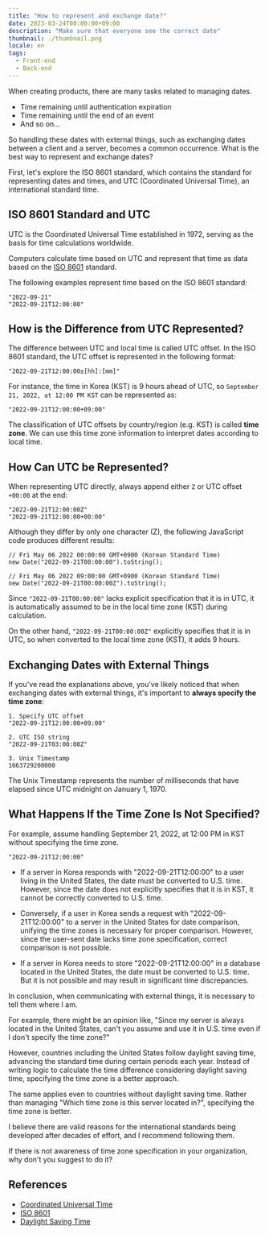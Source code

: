 ```yaml
---
title: "How to represent and exchange date?"
date: 2023-03-24T00:00:00+09:00
description: "Make sure that everyone see the correct date"
thumbnail: ./thumbnail.png
locale: en
tags:
  - Front-end
  - Back-end
---
```


When creating products, there are many tasks related to managing dates.

- Time remaining until authentication expiration
- Time remaining until the end of an event
- And so on...

So handling these dates with external things, such as exchanging dates between a client and a server, becomes a common occurrence. What is the best way to represent and exchange dates?

First, let's explore the ISO 8601 standard, which contains the standard for representing dates and times, and UTC (Coordinated Universal Time), an international standard time.

## ISO 8601 Standard and UTC

UTC is the Coordinated Universal Time established in 1972, serving as the basis for time calculations worldwide.

Computers calculate time based on UTC and represent that time as data based on the [ISO 8601](https://en.wikipedia.org/wiki/ISO_8601) standard.

The following examples represent time based on the ISO 8601 standard:

```plaintext
"2022-09-21"
"2022-09-21T12:00:00"
```

## How is the Difference from UTC Represented?

The difference between UTC and local time is called UTC offset. In the ISO 8601 standard, the UTC offset is represented in the following format:

```plaintext
"2022-09-21T12:00:00±[hh]:[mm]"
```

For instance, the time in Korea (KST) is 9 hours ahead of UTC, so `September 21, 2022, at 12:00 PM KST` can be represented as:

```plaintext
"2022-09-21T12:00:00+09:00"
```

The classification of UTC offsets by country/region (e.g. KST) is called **time zone**. We can use this time zone information to interpret dates according to local time.

## How Can UTC be Represented?

When representing UTC directly, always append either `Z` or UTC offset `+00:00` at the end:

```plaintext
"2022-09-21T12:00:00Z"
"2022-09-21T12:00:00+00:00"
```

Although they differ by only one character (Z), the following JavaScript code produces different results:

```tsx
// Fri May 06 2022 00:00:00 GMT+0900 (Korean Standard Time)
new Date("2022-09-21T00:00:00").toString();

// Fri May 06 2022 09:00:00 GMT+0900 (Korean Standard Time)
new Date("2022-09-21T00:00:00Z").toString();
```

Since `"2022-09-21T00:00:00"` lacks explicit specification that it is in UTC, it is automatically assumed to be in the local time zone (KST) during calculation.

On the other hand, `"2022-09-21T00:00:00Z"` explicitly specifies that it is in UTC, so when converted to the local time zone (KST), it adds 9 hours.

## Exchanging Dates with External Things

If you've read the explanations above, you've likely noticed that when exchanging dates with external things, it's important to **always specify the time zone**:

```plaintext
1. Specify UTC offset
"2022-09-21T12:00:00+09:00"

2. UTC ISO string
"2022-09-21T03:00:00Z"

3. Unix Timestamp
1663729200000
```

The Unix Timestamp represents the number of milliseconds that have elapsed since UTC midnight on January 1, 1970.

## What Happens If the Time Zone Is Not Specified?

For example, assume handling September 21, 2022, at 12:00 PM in KST without specifying the time zone.

```plaintext
"2022-09-21T12:00:00"
```

- If a server in Korea responds with "2022-09-21T12:00:00" to a user living in the United States, the date must be converted to U.S. time. However, since the date does not explicitly specifies that it is in KST, it cannot be correctly converted to U.S. time.

- Conversely, if a user in Korea sends a request with "2022-09-21T12:00:00" to a server in the United States for date comparison, unifying the time zones is necessary for proper comparison. However, since the user-sent date lacks time zone specification, correct comparison is not possible.

- If a server in Korea needs to store "2022-09-21T12:00:00" in a database located in the United States, the date must be converted to U.S. time. But it is not possible and may result in significant time discrepancies.

In conclusion, when communicating with external things, it is necessary to tell them where I am.

For example, there might be an opinion like, "Since my server is always located in the United States, can't you assume and use it in U.S. time even if I don't specify the time zone?"

However, countries including the United States follow daylight saving time, advancing the standard time during certain periods each year. Instead of writing logic to calculate the time difference considering daylight saving time, specifying the time zone is a better approach.

The same applies even to countries without daylight saving time. Rather than managing "Which time zone is this server located in?", specifying the time zone is better.

I believe there are valid reasons for the international standards being developed after decades of effort, and I recommend following them.

If there is not awareness of time zone specification in your organization, why don't you suggest to do it?

## References

- [Coordinated Universal Time](https://en.wikipedia.org/wiki/Coordinated_Universal_Time)
- [ISO 8601](https://en.wikipedia.org/wiki/ISO_8601)
- [Daylight Saving Time](https://en.wikipedia.org/wiki/Daylight_saving_time)
